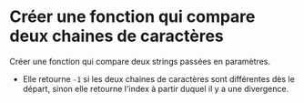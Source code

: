 # Créer une fonction qui compare deux chaines de caractères

Créer une fonction qui compare deux strings passées en paramètres.
* Elle retourne `-1` si les deux chaines de caractères sont différentes dès le départ, sinon elle retourne l'index à partir duquel il y a une divergence.
